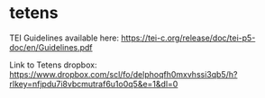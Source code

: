 # tetens

TEI Guidelines available here: https://tei-c.org/release/doc/tei-p5-doc/en/Guidelines.pdf

Link to Tetens dropbox: https://www.dropbox.com/scl/fo/delphoqfh0mxvhssi3qb5/h?rlkey=nfjpdu7i8vbcmutraf6u1o0q5&e=1&dl=0
